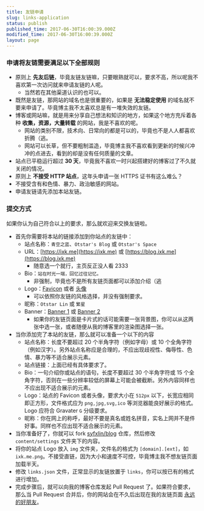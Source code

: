 ```yaml
---
title: 友链申请
slug: links-application
status: publish
published_time: 2017-06-30T16:00:39.000Z
modified_time: 2017-06-30T16:00:39.000Z
layout: page
---
```


### 申请将友链需要满足以下全部规则

- 原则上 **先友后链**，毕竟友链友链嘛，只要眼熟就可以，要求不高，所以呢我不喜欢第一次访问就来申请友链的人呢。
  - 当然若在其他渠道认识的也可以。
- 既然是友链，那网站的域名也是很重要的，如果是 **无法稳定使用** 的域名就不要来申请了。毕竟博主我不太喜欢总是有一堆失效的友链。
- 博客或网站嘛，就是用来分享自己想法和知识的地方，如果这个地方充斥着各种 **收集，资源，大量转载** 的网站，我是不喜欢的呢。
  - 网站的类别不限，技术向、日常向的都是可以的，毕竟也不是人人都喜欢折腾（逃。
  - 网站可以长草，但不要粗制滥造，毕竟博主我不喜欢看到更新的时候兴冲冲的点进去，看到的却是没有任何质量的文章。
- 站点已平稳运行超过 **30 天**，毕竟我不喜欢一时兴起搭建好的博客过了不久就关闭的情况。
- 原则上 **不接受 HTTP 站点**，这年头申请一张 HTTPS 证书有这么难么？
- 不接受含有和色情、暴力、政治敏感的网站。
- 申请友链请先添加本站友链。

### 提交方式

如果你认为自己符合以上的要求，那么就欢迎来交换友链啦。

- 首先你需要将本站的链接添加到你站点的友链中：
  - 站点名称：`青空之蓝`、`Otstar's Blog` 或 `Otstar's Space`
  - URL：[https://ixk.me](https://ixk.me) 或 [https://blog.ixk.me](https://blog.ixk.me)
    - 随意选一个就行，主页反正没人看 2333
  - Bio：`站在时光一端，回忆过往记忆。`
    - 非强制，毕竟也不是所有友链页面都可以添加介绍（逃
  - Logo：[Favicon](https://ixk.me/blog-full.png) 或者 [头像](https://ixk.me/avatar-full.png)
    - 可以依照你友链的风格选择，并没有强制要求。
  - 昵称：`Otstar Lin` 或 `繁星`
  - Banner：[Banner 1](https://cdn.jsdelivr.net/gh/syfxlin/pic/index/assets/img/1.jpg) 或 [Banner 2](https://cdn.jsdelivr.net/gh/syfxlin/pic/index/assets/img/2.jpg)
    - 如果你的友链页面是卡片式的话可能需要一张背景图，你可以从这两张中选一张，或者随便从我的博客里的渲染图选择一张。
- 当你添加完了本站的友链，那么就可以准备一个以下的内容
  - 站点名称：长度不要超过 20 个半角字符（例如字母）或 10 个全角字符（例如汉字）。另外站点名称应是合理的，不应出现歧视性、侮辱性、色情、暴力等不适合展示元素。
  - 站点链接：上面已经有具体要求了。
  - Bio：一句介绍你或站点的语句，长度不要超过 30 个半角字符或 15 个全角字符，否则在一些分辨率较低的屏幕上可能会被截断。另外内容同样也不应出现不适合展示的元素。
  - Logo：站点的 Favicon 或者头像，要求大小在 `512px` 以下，长宽应相同即正方形，文件格式应为 `png,jpg,svg,ico` 等浏览器能良好展示的格式。Logo 应符合 Gravater `G` 分级要求。
  - 昵称：你在网上的称呼，最好不要是真名或姓名拼音，实名上网并不是件好事。同样也不应出现不适合展示的元素。
- 当你准备好了，你就可以 fork [syfxlin/blog](https://github.com/syfxlin/blog) 仓库，然后修改 `content/settings` 文件夹下的内容。
- 将你的站点 Logo 放入 `img` 文件夹，文件名的格式为 `[domain].[ext]`，如 `ixk.me.png`。不接受直链，因为大小和速度不可控，毕竟博主我不想友链页面加载半天。
- 修改 `links.json` 文件，正常显示的友链放置于 `links`，你可以按已有的格式进行增加。
- 完成步骤后，就可以向我的博客仓库发起 Pull Request 了。如果符合要求，那么当 Pull Request 合并后，你的网站会在不久后出现在我的友链页面 [永远的好朋友](links)。
